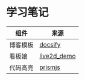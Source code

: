 # 学习笔记



| 组件   | 来源                                                          |
| ---- | ----------------------------------------------------------- |
| 博客模板 | [docsify](https://github.com/docsifyjs/docsify)             |
| 看板娘  | [live2d_demo](https://github.com/fghrsh/live2d_demo)        |
| 代码高亮 | [prismjs](https://cdn.jsdelivr.net/npm/prismjs/components/) |


